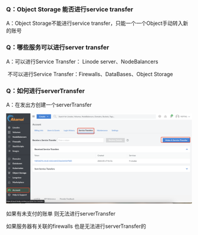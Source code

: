 ### Q：Object Storage 能否进行service transfer 

 A：Object Storage不能进行service transfer，只能一个一个Object手动转入新的账号



### Q：哪些服务可以进行server transfer

 A：可以进行Service Transfer： Linode server、NodeBalancers

​	   不可以进行Service Transfer：Firewalls、DataBases、Object Storage



### Q：如何进行serverTransfer

A：在发出方创建一个serverTransfer

![image-20230714113253947](../picture/image-20230714113253947.png)

如果有未支付的账单 则无法进行serverTransfer

如果服务器有关联的firewalls 也是无法进行serverTransfer的